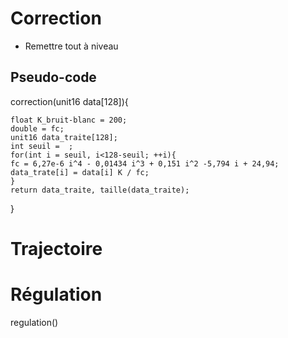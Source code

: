 # Correction
* Remettre tout à niveau

## Pseudo-code
correction(unit16 data[128]){

	float K_bruit-blanc = 200;
	double = fc;
	unit16 data_traite[128];
	int seuil =  ;
	for(int i = seuil, i<128-seuil; ++i){
	fc = 6,27e-6 i^4 - 0,01434 i^3 + 0,151 i^2 -5,794 i + 24,94;
	data_trate[i] = data[i] K / fc;
	}
	return data_traite, taille(data_traite);
}

# Trajectoire

# Régulation
regulation()

